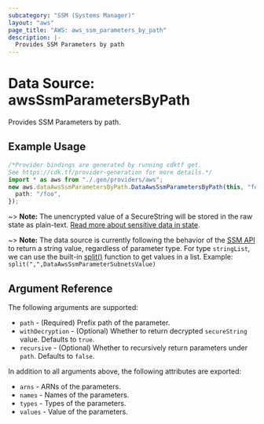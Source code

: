 ```yaml
---
subcategory: "SSM (Systems Manager)"
layout: "aws"
page_title: "AWS: aws_ssm_parameters_by_path"
description: |-
  Provides SSM Parameters by path
---
```


# Data Source: awsSsmParametersByPath

Provides SSM Parameters by path.

## Example Usage

```typescript
/*Provider bindings are generated by running cdktf get.
See https://cdk.tf/provider-generation for more details.*/
import * as aws from "./.gen/providers/aws";
new aws.dataAwsSsmParametersByPath.DataAwsSsmParametersByPath(this, "foo", {
  path: "/foo",
});

```

\~> **Note:** The unencrypted value of a SecureString will be stored in the raw state as plain-text.
[Read more about sensitive data in state](/docs/state/sensitive-data.html).

\~> **Note:** The data source is currently following the behavior of the [SSM API](https://docs.aws.amazon.com/sdk-for-go/api/service/ssm/#Parameter) to return a string value, regardless of parameter type. For type `stringList`, we can use the built-in [split()](https://www.terraform.io/docs/configuration/functions/split.html) function to get values in a list. Example: `split(",",DataAwsSsmParameterSubnetsValue)`

## Argument Reference

The following arguments are supported:

* `path` - (Required) Prefix path of the parameter.
* `withDecryption` - (Optional) Whether to return decrypted `secureString` value. Defaults to `true`.
* `recursive` - (Optional) Whether to recursively return parameters under `path`. Defaults to `false`.

In addition to all arguments above, the following attributes are exported:

* `arns` - ARNs of the parameters.
* `names` - Names of the parameters.
* `types` - Types of the parameters.
* `values` - Value of the parameters.
